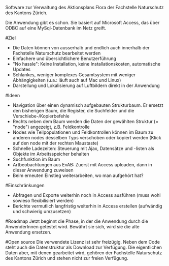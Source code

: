 Software zur Verwaltung des Aktionsplans Flora der Fachstelle Naturschutz des Kantons Zürich.

Die Anwendung gibt es schon. Sie basiert auf Microsoft Access, das über ODBC auf eine MySql-Datenbank im Netz greift.

#Ziel
- Die Daten können von ausserhalb und endlich auch innerhalb der Fachstelle Naturschutz bearbeitet werden
- Einfachere und übersichtlichere Benutzerführung
- "No hassle": Keine Installation, keine Installationskosten, automatische Updates
- Schlankes, weniger komplexes Gesamtsystem mit weniger Abhängigkeiten (u.a.: läuft auch auf Mac und Linux)
- Darstellung und Lokalisierung auf Luftbildern direkt in der Anwendung

#Ideen
- Navigation über einen dynamisch aufgebauten Strukturbaum. Er ersetzt den bisherigen Baum, die Register, die Suchfelder und die Verschiebe-/Kopierbefehle
- Rechts neben dem Baum werden die Daten der gewählten Struktur (= "node") angezeigt, z.B. Feldkontrolle
- Nodes wie Teilpopulationen und Feldkontrollen können im Baum zu anderen nodes desselben Typs verschoben oder kopiert werden (Klick auf den node mit der rechten Maustaste)
- Schnelle Ladezeiten: Steuerung mit Ajax, Datensätze und -listen als Objekte im Arbeitsspeicher behalten
- Suchfunktion im Baum
- Artbeobachtungen aus EvAB: Zuerst mit Access uploaden, dann in dieser Anwendung zuweisen
- Beim erneuten Einstieg weiterarbeiten, wo man aufgehört hat?

#Einschränkungen
- Abfragen und Exporte weiterhin noch in Access ausführen (muss wohl sowieso flexibilisiert werden)
- Berichte vermutlich langfristig weiterhin in Access erstellen (aufwändig und schwierig umzusetzen)

#Roadmap
Jetzt beginnt die Phase, in der die Anwendung durch die AnwenderInnen getestet wird.
Bewährt sie sich, wird sie die alte Anwendung ersetzen.

#Open source
Die verwendete Lizenz ist sehr freizügig. Neben dem Code steht auch die Datenstruktur als Download zur Verfügung. Die eigentlichen Daten aber, mit denen gearbeitet wird, gehören der Fachstelle Naturschutz des Kantons Zürich und stehen nicht zur freien Verfügung.